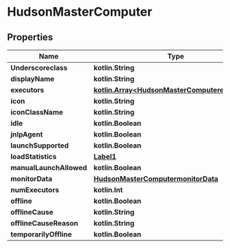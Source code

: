 
# HudsonMasterComputer

## Properties
Name | Type | Description | Notes
------------ | ------------- | ------------- | -------------
**Underscoreclass** | **kotlin.String** |  |  [optional]
**displayName** | **kotlin.String** |  |  [optional]
**executors** | [**kotlin.Array&lt;HudsonMasterComputerexecutors&gt;**](HudsonMasterComputerexecutors.md) |  |  [optional]
**icon** | **kotlin.String** |  |  [optional]
**iconClassName** | **kotlin.String** |  |  [optional]
**idle** | **kotlin.Boolean** |  |  [optional]
**jnlpAgent** | **kotlin.Boolean** |  |  [optional]
**launchSupported** | **kotlin.Boolean** |  |  [optional]
**loadStatistics** | [**Label1**](Label1.md) |  |  [optional]
**manualLaunchAllowed** | **kotlin.Boolean** |  |  [optional]
**monitorData** | [**HudsonMasterComputermonitorData**](HudsonMasterComputermonitorData.md) |  |  [optional]
**numExecutors** | **kotlin.Int** |  |  [optional]
**offline** | **kotlin.Boolean** |  |  [optional]
**offlineCause** | **kotlin.String** |  |  [optional]
**offlineCauseReason** | **kotlin.String** |  |  [optional]
**temporarilyOffline** | **kotlin.Boolean** |  |  [optional]



